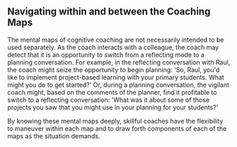 ## Navigating within and between the Coaching Maps

The mental maps of cognitive coaching are not necessarily intended to be used separately. As the coach interacts with a colleague, the coach may detect that it is an opportunity to switch from a reflecting mode to a planning conversation. For example, in the reflecting conversation with Raul, the coach might seize the opportunity to begin planning: 'So, Raul, you'd like to implement project-based learning with your primary students. What might you do to get started?' Or, during a planning conversation, the vigilant coach might, based on the comments of the planner, find it profitable to switch to a reflecting conversation: 'What was it about some of those projects you saw that you might use in your planning for your students?'

By knowing these mental maps deeply, skillful coaches have the flexibility to maneuver within each map and to draw forth components of each of the maps as the situation demands.